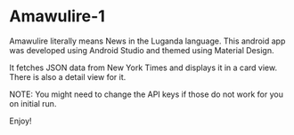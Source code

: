 # Amawulire-1
Amawulire literally means News in the Luganda language. This android app was developed using Android Studio and themed
using Material Design. 

It fetches JSON data from New York Times and displays it in a card view. There is also a detail view for it.

NOTE: You might need to change the API keys if those do not work for you on initial run. 

Enjoy! 
